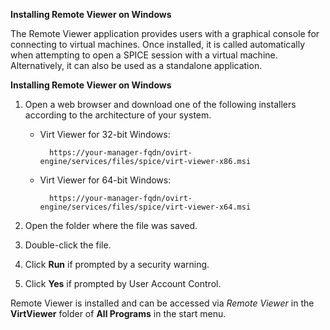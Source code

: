 **Installing Remote Viewer on Windows**

The Remote Viewer application provides users with a graphical console for connecting to virtual machines. Once installed, it is called automatically when attempting to open a SPICE session with a virtual machine. Alternatively, it can also be used as a standalone application.

**Installing Remote Viewer on Windows**

1. Open a web browser and download one of the following installers according to the architecture of your system.

    * Virt Viewer for 32-bit Windows:

            https://your-manager-fqdn/ovirt-engine/services/files/spice/virt-viewer-x86.msi

    * Virt Viewer for 64-bit Windows:

            https://your-manager-fqdn/ovirt-engine/services/files/spice/virt-viewer-x64.msi

2. Open the folder where the file was saved.

3. Double-click the file.

4. Click **Run** if prompted by a security warning.

5. Click **Yes** if prompted by User Account Control.

Remote Viewer is installed and can be accessed via *Remote Viewer* in the **VirtViewer** folder of **All Programs** in the start menu.
